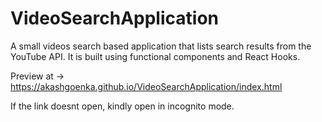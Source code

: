 # VideoSearchApplication
A small videos search based application that lists search results from the YouTube API. It is built using functional components and React Hooks.

Preview at -> https://akashgoenka.github.io/VideoSearchApplication/index.html

If the link doesnt open, kindly open in incognito mode.
